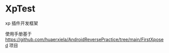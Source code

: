 # XpTest
xp 插件开发框架

使用手册基于 https://github.com/huaerxiela/AndroidReversePractice/tree/main/FirstXposed 项目
